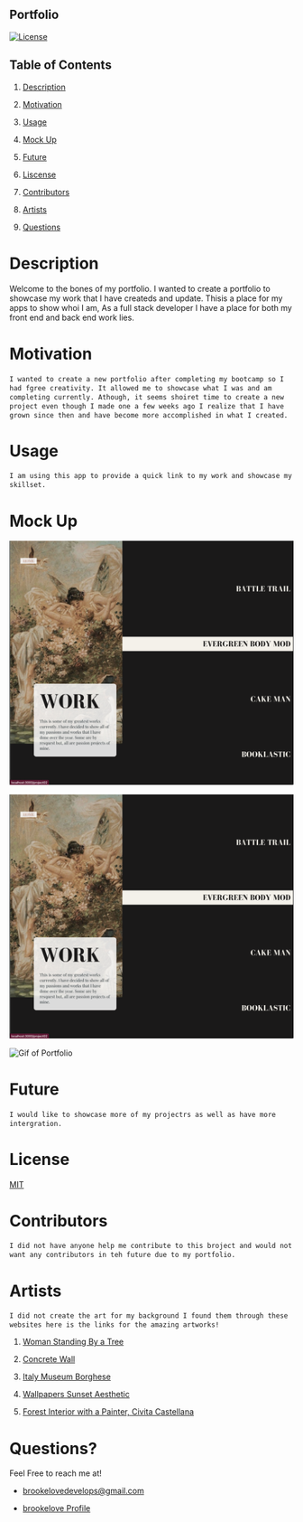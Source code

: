 ## Portfolio

[![License](https://img.shields.io/badge/License-MIT-lightblue.svg)](https://www.boost.org/LICENSE_1_0.txt)

## Table of Contents

1. [Description](#description)

2. [Motivation](#motivation)

3. [Usage](#usage)

4. [Mock Up](#mock-up)

5. [Future](#future)

6. [Liscense](#license)

7. [Contributors](#contributors)

8. [Artists](#artists)

9. [Questions](#questions)

# Description

Welcome to the bones of my portfolio. I wanted to create a portfolio to showcase my work that I have createds and update. Thisis a place for my apps to show whoi I am, As a full stack developer I have a place for both my front end and back end work lies.

# Motivation

    I wanted to create a new portfolio after completing my bootcamp so I had fgree creativity. It allowed me to showcase what I was and am completing currently. Athough, it seems shoiret time to create a new project even though I made one a few weeks ago I realize that I have grown since then and have become more accomplished in what I created.

# Usage

    I am using this app to provide a quick link to my work and showcase my skillset.

# Mock Up

![Image of Portfolio](./images/homepage.png)

![Image of Portfolio](./images/workPage.png)

![Gif of Portfolio]()

# Future

    I would like to showcase more of my projectrs as well as have more intergration.

# License

[MIT](./LICENSE)

# Contributors

    I did not have anyone help me contribute to this broject and would not want any contributors in teh future due to my portfolio.

# Artists

    I did not create the art for my background I found them through these websites here is the links for the amazing artworks! 

1. [Woman Standing By a Tree](https://www.nga.gov/collection/art-object-page.52211.html)

2. [Concrete Wall](https://www.freepik.com/free-photo/old-concrete-wall_1271198.htm#query=clay%20plaster&position=38&from_view=search#position=38&query=clay%20plaster)

3. [Italy Museum Borghese](https://www.pinterest.com/pin/890023945083703464/)

4. [Wallpapers Sunset Aesthetic](https://www.pinterest.com/pin/696791373612739693/)

5. [Forest Interior with a Painter, Civita Castellana](https://www.nga.gov/collection/art-object-page.74992.html)

# Questions?

Feel Free to reach me at!

- [brookelovedevelops@gmail.com](brookelovedevelops@gmail.com)

- [brookelove Profile](!https://github.com/brookelove)
